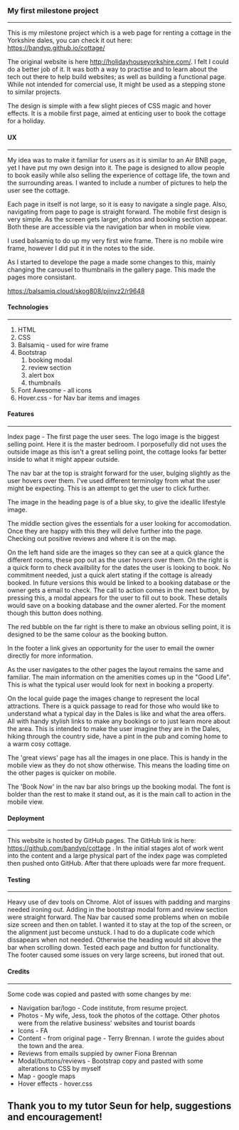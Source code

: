 ### My first milestone project
---

This is my milestone project which is a web page for renting a cottage in the Yorkshire dales, you can check it out here: https://bandyp.github.io/cottage/

The original website is here http://holidayhouseyorkshire.com/. I felt I could do a better job of it. It was both a way to practise and to learn about 
the tech out there to help build websites; as well as building a functional page. While not intended for comercial use, It might be used as a stepping stone to similar projects.

The design is simple with a few slight pieces of CSS magic and hover effects. It is a mobile first page, 
aimed at enticing user to book the cottage for a holiday.



#### UX
---

My idea was to make it familiar for users as it is similar to an Air BNB page, yet I have put my own design into it. 
The page is designed to allow people to book easily while also selling the experience of cottage life, the town and the surrounding areas.
I wanted to include a number of pictures to help the user see the cottage.

Each page in itself is not large, so it is easy to navigate a single page. Also, navigating from page to page is straight forward. 
The mobile first design is very simple. As the screen gets larger, photos and booking section appear. 
Both these are accessible via the navigation bar when in mobile view.

I used balsamiq to do up my very first wire frame. There is no mobile wire frame, however I did put it in the notes to the side. 

As I started to develope the page a made some changes to this, mainly changing the carousel to thumbnails in the gallery page. 
This made the pages more consistant.

https://balsamiq.cloud/skog808/pjinvz2/r9648

#### Technologies
---

1. HTML
1. CSS
1. Balsamiq - used for wire frame
1. Bootstrap
    1.  booking modal
    1.  review section 
    1.  alert box
    1.  thumbnails
1. Font Awesome - all icons
1. Hover.css - for Nav bar items and images

#### Features
---

Index page - The first page the user sees. The logo image is the biggest selling point. Here it is the master bedroom. 
I porposefully did not uses the outside image as this isn't a great selling point, the cottage looks far better inside to what it might appear outside.

The nav bar at the top is straight forward for the user, bulging slightly as the user hovers over them. I've used different terminolgy 
from what the user might be expecting. This is an attempt to get the user to click further. 

The image in the heading page is of a blue sky, to give the ideallic lifestyle image. 

The middle section gives the essentials for a user looking for accomodation. Once they are happy with this they will delve further into the page. 
Checking out positive reviews and where it is on the map.  

On the left hand side are the images so they can see at a quick glance the different rooms, these pop out as the user hovers over them. 
On the right is a quick form to check availbility for the dates the user is looking to book. No commitment needed, just a quick alert 
stating if the cottage is already booked. In future versions this would be linked to a booking database or the owner gets a email to check.
The call to action comes in the next button, by pressing this, a modal appears for the user to fill out to book. These details would save 
on a booking database and the owner alerted. For the moment though this button does nothing.

The red bubble on the far right is there to make an obvious selling point, it is designed to be the same colour as the booking button. 

In the footer a link gives an opportunity for the user to email the owner directly for more information.

As the user navigates to the other pages the layout remains the same and familiar. The main information on the amenities comes up in the "Good Life". 
This is what the typical user would look for next in booking a property. 

On the local guide page the images change to represent the local attractions. There is a quick passage to read for those who would like 
to understand what a typical day in the Dales is like and what the area offers. All with handy stylish links to make any bookings or to 
just learn more about the area. This is intended to make the user imagine they are in the Dales, hiking through the country side, 
have a pint in the pub and coming home to a warm cosy cottage.

The 'great views' page has all the images in one place. This is handy in the mobile view as they do not show otherwise.
This means the loading time on the other pages is quicker on mobile.

The 'Book Now' in the nav bar also brings up the booking modal. The font is bolder than the rest to make it stand out, as it is the main call to action in the mobile view.

#### Deployment
---

This website is hosted by GitHub pages. The GitHub link is here: https://github.com/bandyp/cottage . In the initial stages alot of work went into the content and a large physical part of the index page was completed then pushed onto GitHub. 
After that there uploads were far more frequent.

#### Testing
---

Heavy use of dev tools on Chrome. 
Alot of issues with padding and margins needed ironing out.
Adding in the bootstrap modal form and review section were straight forward.
The Nav bar caused some problems when on mobile size screen and then on tablet. I wanted it to stay at the top of the screen, or the alignment just become unstuck. 
I had to do a duplicate code which dissapears when not needed. Otherwise the heading would sit above the bar when scrolling down.
Tested each page and button for functionality. The footer caused some issues on very large screens, but ironed that out.

#### Credits
---

Some code was copied and pasted with some changes by me:

* Navigation bar/logo - Code institute, from resume project.
* Photos - My wife, Jess,  took the photos of the cottage. Other photos were from the relative business' websites and tourist boards 
* Icons - FA
* Content - from original page - Terry Brennan. I wrote the guides about the town and the area.
* Reviews from emails suppied by owner Fiona Brennan
* Modal/buttons/reviews - Bootstrap copy and pasted with some alterations to CSS by myself
* Map - google maps
* Hover effects - hover.css

Thank you to my tutor Seun for help, suggestions and encouragement!
---